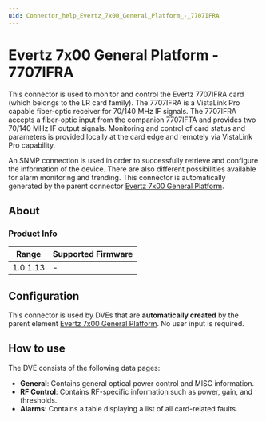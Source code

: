 ```yaml
---
uid: Connector_help_Evertz_7x00_General_Platform_-_7707IFRA
---
```


# Evertz 7x00 General Platform - 7707IFRA

This connector is used to monitor and control the Evertz 7707IFRA card (which belongs to the LR card family). The 7707IFRA is a VistaLink Pro capable fiber-optic receiver for 70/140 MHz IF signals. The 7707IFRA accepts a fiber-optic input from the companion 7707IFTA and provides two 70/140 MHz IF output signals. Monitoring and control of card status and parameters is provided locally at the card edge and remotely via VistaLink Pro capability.

An SNMP connection is used in order to successfully retrieve and configure the information of the device. There are also different possibilities available for alarm monitoring and trending.
This connector is automatically generated by the parent connector [Evertz 7x00 General Platform](xref:Connector_help_Evertz_7x00_General_Platform).

## About

### Product Info

| Range     | Supported Firmware     |
|-----------|------------------------|
| 1.0.1.13  | -                      |

## Configuration

This connector is used by DVEs that are **automatically created** by the parent element [Evertz 7x00 General Platform](xref:Connector_help_Evertz_7x00_General_Platform). No user input is required.

## How to use

The DVE consists of the following data pages:

- **General**: Contains general optical power control and MISC information.
- **RF Control**: Contains RF-specific information such as power, gain, and thresholds.
- **Alarms**: Contains a table displaying a list of all card-related faults.
